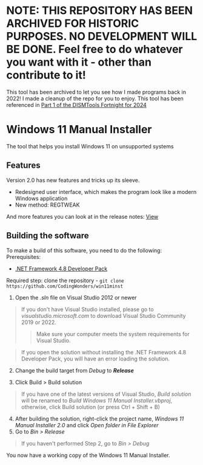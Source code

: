 # NOTE: THIS REPOSITORY HAS BEEN ARCHIVED FOR HISTORIC PURPOSES. NO DEVELOPMENT WILL BE DONE. Feel free to do whatever you want with it - other than contribute to it!

This tool has been archived to let you see how I made programs back in 2022! I made a cleanup of the repo for you to enjoy. This tool has been referenced in [Part 1 of the DISMTools Fortnight for 2024](https://www.reddit.com/r/DISMTools/comments/1efwaqa/the_start_of_this_project/)

# Windows 11 Manual Installer
The tool that helps you install Windows 11 on unsupported systems

## Features

Version 2.0 has new features and tricks up its sleeve.

- Redesigned user interface, which makes the program look like a modern Windows application
- New method: REGTWEAK

And more features you can look at in the release notes: [View](https://github.com/CodingWonders/win11minst/blob/stable/relnotes.md)

## Building the software
To make a build of this software, you need to do the following:
Prerequisites:
- [.NET Framework 4.8 Developer Pack][netfxdp]

Required step: clone the repository - `git clone https://github.com/CodingWonders/win11minst`

1. Open the *.sln* file on Visual Studio 2012 or newer

> If you don't have Visual Studio installed, please go to *visualstudio.microsoft.com* to download Visual Studio Community 2019 or 2022.
>> Make sure your computer meets the system requirements for Visual Studio.

> If you open the solution without installing the .NET Framework 4.8 Developer Pack, you will have an error loading the solution.

2. Change the build target from *Debug* to ***Release***

3. Click Build > Build solution

> If you have one of the latest versions of Visual Studio, *Build solution* will be renamed to *Build Windows 11 Manual Installer.vbproj*, otherwise, click Build solution (or press Ctrl + Shift + B)

4. After building the solution, right-click the project name, *Windows 11 Manual Installer 2.0* and click *Open folder in File Explorer*
5. Go to *Bin > Release*

> If you haven't performed Step 2, go to *Bin > Debug*

You now have a working copy of the Windows 11 Manual Installer.

[netfxdp]: https://dotnet.microsoft.com/en-us/download/dotnet-framework/thank-you/net48-developer-pack-offline-installer ".NET Framework 4.8 Developer Pack"
